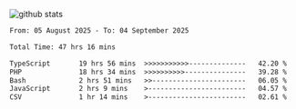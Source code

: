 
![github stats](https://github-readme-stats.vercel.app/api?username=realmahd1&show_icons=true&theme=codeSTACKr&hide_rank=true&count_private=true)

<!--START_SECTION:waka-->

```txt
From: 05 August 2025 - To: 04 September 2025

Total Time: 47 hrs 16 mins

TypeScript       19 hrs 56 mins  >>>>>>>>>>>--------------   42.20 %
PHP              18 hrs 34 mins  >>>>>>>>>>---------------   39.28 %
Bash             2 hrs 51 mins   >>-----------------------   06.05 %
JavaScript       2 hrs 9 mins    >------------------------   04.57 %
CSV              1 hr 14 mins    >------------------------   02.61 %
```

<!--END_SECTION:waka-->
